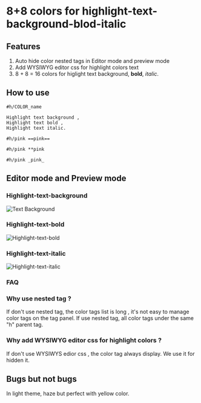 # 8+8 colors for highlight-text-background-blod-italic

## Features
1. Auto hide color nested tags in Editor mode and preview mode
2. Add WYSIWYG editor css for highlight colors text
3. 8 + 8 = 16 colors for higlight text background, **bold**, _italic_.

## How to use
```
#h/COLOR_name

Highlight text background ,
Highlight text bold ,
Highlight text italic. 
``` 
``` 
#h/pink ==pink==

#h/pink **pink

#h/pink _pink_
``` 

## Editor mode and Preview mode
 
### Highlight-text-background
![Text Background](https://github.com/steveyang331/Obsidian-css/blob/main/images/Highlight-text-background.png)
 
### Highlight-text-bold
 ![Highlight-text-bold](https://github.com/steveyang331/Obsidian-css/blob/main/images/Highlight-text-bold.png)
 
### Highlight-text-italic
 ![Highlight-text-italic](https://github.com/steveyang331/Obsidian-css/blob/main/images/Highlight-text-italic.png)
 
### FAQ

### Why use nested tag ? 
 If don't use nested tag, the color tags list is long , it's not easy to manage color tags on the tag panel.
 If use nested tag, all color tags under the same "h" parent tag.
### Why add WYSIWYG editor css for highlight colors ?
 If don't use WYSIWYS edior css , the color tag always display. We use it for hidden it.


## Bugs but not bugs
In light theme, haze but perfect with yellow color.

